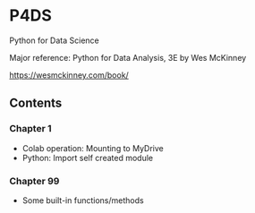 # P4DS
Python for Data Science

Major reference:
Python for Data Analysis, 3E by Wes McKinney

https://wesmckinney.com/book/


## Contents

### Chapter 1
* Colab operation: Mounting to MyDrive
* Python: Import self created module


### Chapter 99
* Some built-in functions/methods
